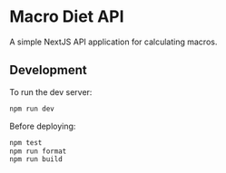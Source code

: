# Macro Diet API

A simple NextJS API application for calculating macros.

## Development

To run the dev server:

```bash
npm run dev
```

Before deploying:

```bash
npm test
npm run format
npm run build
```
